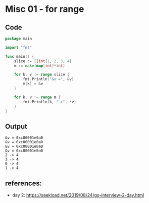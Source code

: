 # Misc 01 - for range

## Code
```go
package main

import "fmt"

func main() {
	slice := []int{1, 2, 3, 4}
	m := make(map[int]*int)

	for k, v := range slice {
		fmt.Println("&v =", &v)
		m[k] = &v
	}

	for k, v := range m {
		fmt.Println(k, "->", *v)
	}
}
```

## Output
```
&v = 0xc00001e0a0
&v = 0xc00001e0a0
&v = 0xc00001e0a0
&v = 0xc00001e0a0
2 -> 4
3 -> 4
0 -> 4
1 -> 4
```

## references: 
* day 2: https://seekload.net/2019/08/24/go-interview-2-day.html
